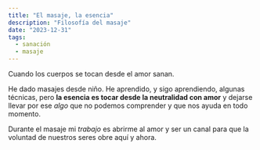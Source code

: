```yaml
---
title: "El masaje, la esencia"
description: "Filosofía del masaje"
date: "2023-12-31"
tags:
  - sanación
  - masaje
---
```


Cuando los cuerpos se tocan desde el amor sanan.

He dado masajes desde niño. He aprendido, y sigo aprendiendo, algunas técnicas, pero **la esencia es tocar desde la neutralidad con amor** y
dejarse llevar por ese _algo_ que no podemos comprender y que nos ayuda en todo momento.

Durante el masaje mi _trabajo_ es abrirme al amor y ser un canal para que la voluntad de nuestros seres obre aquí y ahora.
